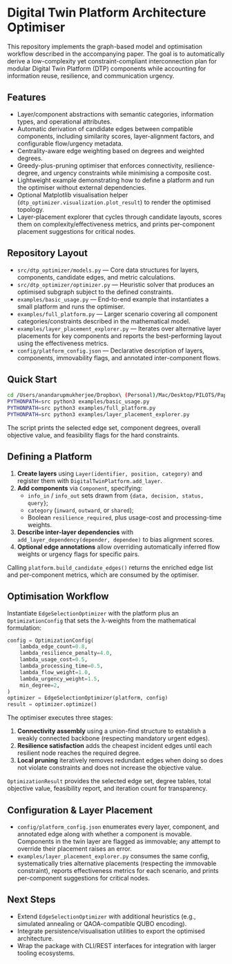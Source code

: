 # Digital Twin Platform Architecture Optimiser

This repository implements the graph-based model and optimisation workflow described in the accompanying paper. The goal is to automatically derive a low-complexity yet constraint-compliant interconnection plan for modular Digital Twin Platform (DTP) components while accounting for information reuse, resilience, and communication urgency.

## Features
- Layer/component abstractions with semantic categories, information types, and operational attributes.
- Automatic derivation of candidate edges between compatible components, including similarity scores, layer-alignment factors, and configurable flow/urgency metadata.
- Centrality-aware edge weighting based on degrees and weighted degrees.
- Greedy-plus-pruning optimiser that enforces connectivity, resilience-degree, and urgency constraints while minimising a composite cost.
- Lightweight example demonstrating how to define a platform and run the optimiser without external dependencies.
- Optional Matplotlib visualisation helper (`dtp_optimizer.visualization.plot_result`) to render the optimised topology.
- Layer-placement explorer that cycles through candidate layouts, scores them on complexity/effectiveness metrics, and prints per-component placement suggestions for critical nodes.

## Repository Layout
- `src/dtp_optimizer/models.py` — Core data structures for layers, components, candidate edges, and metric calculations.
- `src/dtp_optimizer/optimizer.py` — Heuristic solver that produces an optimised subgraph subject to the defined constraints.
- `examples/basic_usage.py` — End-to-end example that instantiates a small platform and runs the optimiser.
- `examples/full_platform.py` — Larger scenario covering all component categories/constraints described in the mathematical model.
- `examples/layer_placement_explorer.py` — Iterates over alternative layer placements for key components and reports the best-performing layout using the effectiveness metrics.
- `config/platform_config.json` — Declarative description of layers, components, immovability flags, and annotated inter-component flows.

## Quick Start
```bash
cd /Users/anandarupmukherjee/Dropbox\ (Personal)/Mac/Desktop/PILOTS/Paper_DT_Arch_optimiser
PYTHONPATH=src python3 examples/basic_usage.py
PYTHONPATH=src python3 examples/full_platform.py
PYTHONPATH=src python3 examples/layer_placement_explorer.py
```
The script prints the selected edge set, component degrees, overall objective value, and feasibility flags for the hard constraints.

## Defining a Platform
1. **Create layers** using `Layer(identifier, position, category)` and register them with `DigitalTwinPlatform.add_layer`.
2. **Add components** via `Component`, specifying:
   - `info_in` / `info_out` sets drawn from `{data, decision, status, query}`;
   - `category` (`inward`, `outward`, or `shared`);
   - Boolean `resilience_required`, plus usage-cost and processing-time weights.
3. **Describe inter-layer dependencies** with `add_layer_dependency(depender, dependee)` to bias alignment scores.
4. **Optional edge annotations** allow overriding automatically inferred flow weights or urgency flags for specific pairs.

Calling `platform.build_candidate_edges()` returns the enriched edge list and per-component metrics, which are consumed by the optimiser.

## Optimisation Workflow
Instantiate `EdgeSelectionOptimizer` with the platform plus an `OptimizationConfig` that sets the λ-weights from the mathematical formulation:

```python
config = OptimizationConfig(
    lambda_edge_count=0.8,
    lambda_resilience_penalty=4.0,
    lambda_usage_cost=0.5,
    lambda_processing_time=0.5,
    lambda_flow_weight=1.0,
    lambda_urgency_weight=1.5,
    min_degree=2,
)
optimizer = EdgeSelectionOptimizer(platform, config)
result = optimizer.optimize()
```

The optimiser executes three stages:
1. **Connectivity assembly** using a union-find structure to establish a weakly connected backbone (respecting mandatory urgent edges).
2. **Resilience satisfaction** adds the cheapest incident edges until each resilient node reaches the required degree.
3. **Local pruning** iteratively removes redundant edges when doing so does not violate constraints and does not increase the objective value.

`OptimizationResult` provides the selected edge set, degree tables, total objective value, feasibility report, and iteration count for transparency.

## Configuration & Layer Placement
- `config/platform_config.json` enumerates every layer, component, and annotated edge along with whether a component is movable. Components in the twin layer are flagged as immovable; any attempt to override their placement raises an error.
- `examples/layer_placement_explorer.py` consumes the same config, systematically tries alternative placements (respecting the immovable constraint), reports effectiveness metrics for each scenario, and prints per-component suggestions for critical nodes.

## Next Steps
- Extend `EdgeSelectionOptimizer` with additional heuristics (e.g., simulated annealing or QAOA-compatible QUBO encoding).
- Integrate persistence/visualisation utilities to export the optimised architecture.
- Wrap the package with CLI/REST interfaces for integration with larger tooling ecosystems.
